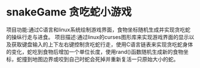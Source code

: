 # snakeGame 贪吃蛇小游戏
项目功能:通过C语言和linux系统绘制游戏界面，食物坐标随机生成并实现贪吃蛇的操纵行走与进食。
项目描述∶通过linux的curses图形库来实现游戏界面的显示以及获取键盘输入的上下左右键控制贪吃蛇行走，使用C语言链表来实现贪吃蛇身体的变化，蛇吃到食物后增加一个单位长度，使用rand()函数随机生成新的食物坐标，蛇撞到地图边界或咬到自己时蛇会死掉并重新复活一只原始大小的蛇。

                        
